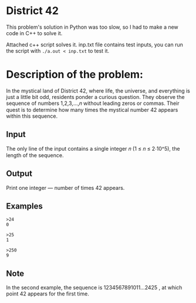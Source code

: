 # District 42

This problem's solution in Python was too slow, so I had to make a new code in C++ to solve it.

Attached c++ script solves it.
inp.txt file contains test inputs, you can run the script with 
`./a.out < inp.txt` to test it.

# Description of the problem:
In the mystical land of District 42, where life, the universe, and everything is just a little bit odd, residents ponder a curious question. They observe the sequence of numbers 1,2,3,…,𝑛
without leading zeros or commas. Their quest is to determine how many times the mystical number 42
appears within this sequence.

## Input
The only line of the input contains a single integer 𝑛
(1 ≤ 𝑛 ≤ 2⋅10^5), the length of the sequence.

## Output
Print one integer — number of times 42
appears.

## Examples
```
>24
0

>25
1

>250
9
```

## Note
In the second example, the sequence is 1234567891011…2425
, at which point 42 appears for the first time.